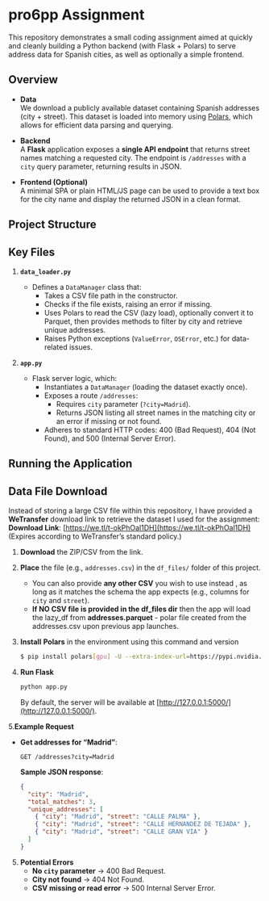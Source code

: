 # pro6pp Assignment

This repository demonstrates a small coding assignment aimed at quickly and cleanly building a Python backend (with Flask + Polars) to serve address data for Spanish cities, as well as optionally a simple frontend.

## Overview

- **Data**  
  We download a publicly available dataset containing Spanish addresses (city + street). This dataset is loaded into memory using [Polars](https://pola-rs.github.io/polars-book/user-guide/python/), which allows for efficient data parsing and querying.

- **Backend**  
  A **Flask** application exposes a **single API endpoint** that returns street names matching a requested city. The endpoint is `/addresses` with a `city` query parameter, returning results in JSON.

- **Frontend (Optional)**  
  A minimal SPA or plain HTML/JS page can be used to provide a text box for the city name and display the returned JSON in a clean format.

## Project Structure


## Key Files

1. **`data_loader.py`**  
   - Defines a `DataManager` class that:
     - Takes a CSV file path in the constructor.
     - Checks if the file exists, raising an error if missing.
     - Uses Polars to read the CSV (lazy load), optionally convert it to Parquet, then provides methods to filter by city and retrieve unique addresses.
     - Raises Python exceptions (`ValueError`, `OSError`, etc.) for data-related issues.

2. **`app.py`**  
   - Flask server logic, which:
     - Instantiates a `DataManager` (loading the dataset exactly once).
     - Exposes a route `/addresses`:
       - Requires `city` parameter (`?city=Madrid`).
       - Returns JSON listing all street names in the matching city or an error if missing or not found.
     - Adheres to standard HTTP codes: 400 (Bad Request), 404 (Not Found), and 500 (Internal Server Error).

## Running the Application


## Data File Download
Instead of storing a large CSV file within this repository, I have provided a **WeTransfer** download link to retrieve the dataset I used for the assignment:
**Download Link**: [https://we.tl/t-okPhOal1DH](https://we.tl/t-okPhOal1DH)  
(Expires according to WeTransfer’s standard policy.)
1. **Download** the ZIP/CSV from the link.
2. **Place** the file (e.g., `addresses.csv`) in the `df_files/` folder of this project.  
   - You can also provide **any other CSV** you wish to use instead  , as long as it matches the schema the app expects (e.g., columns for `city` and `street`).
   - **If NO CSV file is provided in the df_files dir** then the app will load the lazy_df from **addresses.parquet** - polar file created from the addresses.csv upon previous app launches. 
3. **Install** **Polars** in the environment using this command and version 
   ```bash
   $ pip install polars[gpu] -U --extra-index-url=https://pypi.nvidia.com
   ```

5. **Run Flask**
   ```bash
   python app.py
   ```
   By default, the server will be available at [http://127.0.0.1:5000/](http://127.0.0.1:5000/).


5.**Example Request**
   - **Get addresses for “Madrid”**:
     ```
     GET /addresses?city=Madrid
     ```
     **Sample JSON response**:
     ```json
     {
       "city": "Madrid",
       "total_matches": 3,
       "unique_addresses": [
         { "city": "Madrid", "street": "CALLE PALMA" },
         { "city": "Madrid", "street": "CALLE HERNANDEZ DE TEJADA" },
         { "city": "Madrid", "street": "CALLE GRAN VIA" }
       ]
     }
     ```

5. **Potential Errors**
   - **No `city` parameter** → 400 Bad Request.
   - **City not found** → 404 Not Found.
   - **CSV missing or read error** → 500 Internal Server Error.
```
